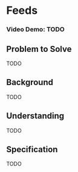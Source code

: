 # Feeds

### Video Demo: TODO

## Problem to Solve

TODO

## Background

TODO

## Understanding

TODO

## Specification

TODO
